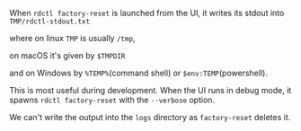 When `rdctl factory-reset` is launched from the UI, it writes its stdout into
`TMP/rdctl-stdout.txt`

where on linux `TMP` is usually `/tmp`,

on macOS it's given by `$TMPDIR`

and on Windows by `%TEMP%`(command shell) or `$env:TEMP`(powershell).


This is most useful during development. When the UI runs in debug mode, it spawns `rdctl factory-reset` with the `--verbose` option.

We can't write the output into the `logs` directory as `factory-reset` deletes it.
